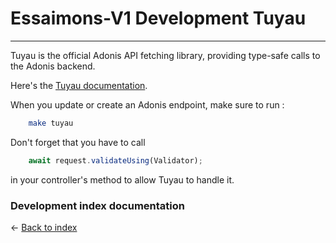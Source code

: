 # Essaimons-V1 Development Tuyau

---

Tuyau is the official Adonis API fetching library, providing type-safe calls to the Adonis backend.

Here's the [Tuyau documentation](https://adonisjs.com/blog/introducing-tuyau).

When you update or create an Adonis endpoint, make sure to run :

```bash
    make tuyau
```

Don't forget that you have to call

```typescript
    await request.validateUsing(Validator);
```

in your controller's method to allow Tuyau to handle it.

### Development index documentation

&larr; [Back to index](index.md)

